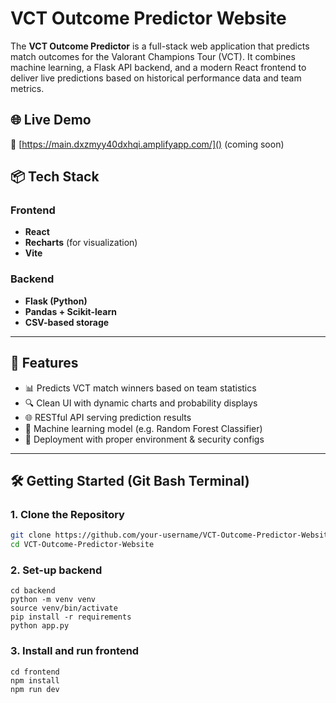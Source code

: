 # VCT Outcome Predictor Website

The **VCT Outcome Predictor** is a full-stack web application that predicts match outcomes for the Valorant Champions Tour (VCT). It combines machine learning, a Flask API backend, and a modern React frontend to deliver live predictions based on historical performance data and team metrics.

## 🌐 Live Demo

🔗 [https://main.dxzmyy40dxhqi.amplifyapp.com/]() (coming soon)

## 📦 Tech Stack

### Frontend
- **React**
- **Recharts** (for visualization)
- **Vite**

### Backend
- **Flask (Python)**
- **Pandas + Scikit-learn**
- **CSV-based storage**

---

## 🚀 Features

- 📊 Predicts VCT match winners based on team statistics
- 🔍 Clean UI with dynamic charts and probability displays
- 🌐 RESTful API serving prediction results
- 🧠 Machine learning model (e.g. Random Forest Classifier)
- 🔐 Deployment with proper environment & security configs

---

## 🛠️ Getting Started (Git Bash Terminal)

### 1. Clone the Repository

```bash
git clone https://github.com/your-username/VCT-Outcome-Predictor-Website.git
cd VCT-Outcome-Predictor-Website
```

### 2. Set-up backend
```
cd backend
python -m venv venv
source venv/bin/activate
pip install -r requirements
python app.py
```

### 3. Install and run frontend

```
cd frontend
npm install
npm run dev
```







